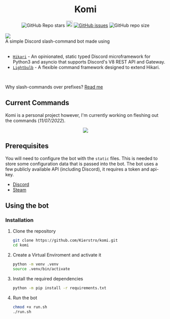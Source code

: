 <div align="center">
<h1>Komi</h1>
<img alt="GitHub Repo stars" src="https://img.shields.io/github/stars/Kierstro/komi?style=social">
<img height="20" alt="Discord invite" src="https://discord.com/api/guilds/972183434522947584/widget.png">
<a href="https://github.com/Kierstro/komi/issues"><img alt="GitHub issues" src="https://img.shields.io/github/issues-raw/Kierstro/komi"></a>
<img alt="GitHub repo size" src="https://img.shields.io/github/repo-size/Kierstro/komi">
</div>
<br>
<img src="https://user-images.githubusercontent.com/38412336/182039655-f99324e5-0373-4573-b531-4f669f4ccd59.gif">
<br>
A simple Discord slash-command bot made using
<br>
<br>

* [`Hikari`](https://github.com/hikari-py/hikari) - An opinionated, static typed Discord microframework for Python3 and asyncio that supports Discord's V8 REST API and Gateway.
* [`Lightbulb`](https://github.com/tandemdude/hikari-lightbulb/) - A flexible command framework designed to extend Hikari.
<br>

Why slash-commands over prefixes? [Read me](https://discord.com/blog/welcome-to-the-new-era-of-discord-apps)

## Current Commands
Komi is a personal project however, I'm currently working on fleshing out the commands (*11/07/2022*).
<div align="center">
<img src="https://user-images.githubusercontent.com/38412336/178318058-f1a988ca-8209-4369-8e0c-8701b41f025f.png" />
</div>

## Prerequisites

You will need to configure the bot with the `static` files. This is needed to store some configuration data that is passed into the bot. The bot uses a few publicly available API (including Discord), it requires a token and api-key.
  * [Discord](https://discord.com/developers/applications)
  * [Steam](https://steamcommunity.com/dev)

## Using the bot
### Installation

1. Clone the repository
   ```sh
   git clone https://github.com/Kierstro/komi.git
   cd komi
   ```

2. Create a Virtual Enviroment and activate it
    ```sh
    python -m venv .venv
    source .venv/bin/activate
    ```

4. Install the required dependencies
   ```sh
   python -m pip install -r requirements.txt
   ```

5. Run the bot 
   ```sh
   chmod +x run.sh
   ./run.sh
   ```


